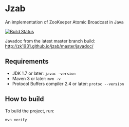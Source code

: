 Jzab
=======

An implementation of ZooKeeper Atomic Broadcast in Java

[![Build Status](https://travis-ci.org/zk1931/jzab.svg?branch=master)](https://travis-ci.org/zk1931/jzab)

Javadoc from the latest master branch build: http://zk1931.github.io/jzab/master/javadoc/

Requirements
------------
 - JDK 1.7 or later: `javac -version`
 - Maven 3 or later: `mvn -v`
 - Protocol Buffers compiler 2.4 or later: `protoc --version`

How to build
------------

To build the project, run:

    mvn verify
